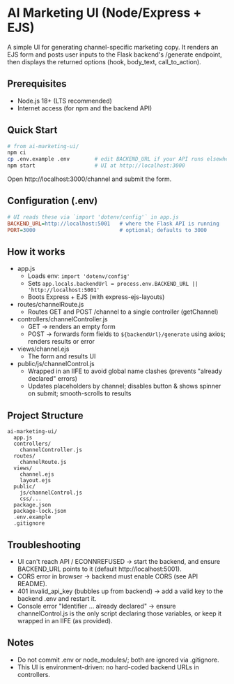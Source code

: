 # AI Marketing UI (Node/Express + EJS)

A simple UI for generating channel-specific marketing copy. It renders an EJS form and posts user inputs to the Flask backend's /generate endpoint, then displays the returned options (hook, body_text, call_to_action).

## Prerequisites
- Node.js 18+ (LTS recommended)
- Internet access (for npm and the backend API)

## Quick Start
```bash
# from ai-marketing-ui/
npm ci
cp .env.example .env        # edit BACKEND_URL if your API runs elsewhere
npm start                   # UI at http://localhost:3000
```
Open http://localhost:3000/channel and submit the form.

## Configuration (.env)
```ini
# UI reads these via `import 'dotenv/config'` in app.js
BACKEND_URL=http://localhost:5001   # where the Flask API is running
PORT=3000                           # optional; defaults to 3000
```

## How it works
- app.js
  - Loads env: `import 'dotenv/config'`
  - Sets `app.locals.backendUrl = process.env.BACKEND_URL || 'http://localhost:5001'`
  - Boots Express + EJS (with express-ejs-layouts)
- routes/channelRoute.js
  - Routes GET and POST /channel to a single controller (getChannel)
- controllers/channelController.js
  - GET -> renders an empty form
  - POST -> forwards form fields to `${backendUrl}/generate` using axios; renders results or error
- views/channel.ejs
  - The form and results UI
- public/js/channelControl.js
  - Wrapped in an IIFE to avoid global name clashes (prevents "already declared" errors)
  - Updates placeholders by channel; disables button & shows spinner on submit; smooth-scrolls to results

## Project Structure
```
ai-marketing-ui/
  app.js
  controllers/
    channelController.js
  routes/
    channelRoute.js
  views/
    channel.ejs
    layout.ejs
  public/
    js/channelControl.js
    css/...
  package.json
  package-lock.json
  .env.example
  .gitignore
```

## Troubleshooting
- UI can't reach API / ECONNREFUSED -> start the backend, and ensure BACKEND_URL points to it (default http://localhost:5001).
- CORS error in browser -> backend must enable CORS (see API README).
- 401 invalid_api_key (bubbles up from backend) -> add a valid key to the backend .env and restart it.
- Console error "Identifier … already declared" -> ensure channelControl.js is the only script declaring those variables, or keep it wrapped in an IIFE (as provided).

## Notes
- Do not commit .env or node_modules/; both are ignored via .gitignore.
- This UI is environment-driven: no hard-coded backend URLs in controllers.


